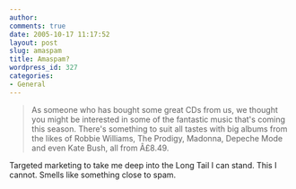 ```yaml
---
author:
comments: true
date: 2005-10-17 11:17:52
layout: post
slug: amaspam
title: Amaspam?
wordpress_id: 327
categories:
- General
---
```


> As someone who has bought some great CDs from us, we thought you might be interested in some of the fantastic music that's coming this season. There's something to suit all tastes with big albums from the likes of Robbie Williams, The Prodigy, Madonna, Depeche Mode and even Kate Bush, all from Â£8.49.

Targeted marketing to take me deep into the Long Tail I can stand. This I cannot. Smells like something close to spam.
